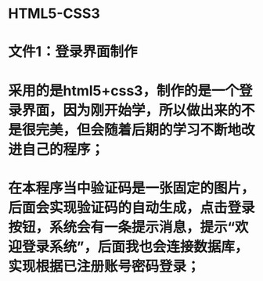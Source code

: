# HTML5-CSS3
# 文件1：登录界面制作
#     采用的是html5+css3，制作的是一个登录界面，因为刚开始学，所以做出来的不是很完美，但会随着后期的学习不断地改进自己的程序；
#     在本程序当中验证码是一张固定的图片，后面会实现验证码的自动生成，点击登录按钮，系统会有一条提示消息，提示“欢迎登录系统”，后面我也会连接数据库，实现根据已注册账号密码登录；
